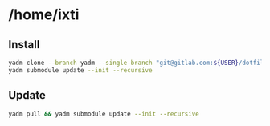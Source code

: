 # /home/ixti

## Install

``` bash
yadm clone --branch yadm --single-branch "git@gitlab.com:${USER}/dotfiles.git"
yadm submodule update --init --recursive
```

## Update

``` bash
yadm pull && yadm submodule update --init --recursive
```
